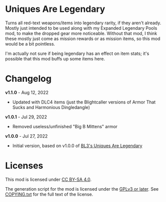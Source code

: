 Uniques Are Legendary
=====================

Turns all red-text weapons/items into legendary rarity, if they aren't already.
Mostly just intended to be used along with my Expanded Legendary Pools mod, to
make the dropped gear more noticeable.  Without that mod, I think these mostly
just come as mission rewards or as mission items, so this mod would be a bit
pointless.

I'm actually not sure if being legendary has an effect on item stats; it's
possible that this mod buffs up some items here.

Changelog
=========

**v1.1.0** - Aug 12, 2022
 * Updated with DLC4 items (just the Blightcaller versions of Armor That Sucks
   and Harmonious Dingledangle)

**v1.0.1** - Jul 29, 2022
 * Removed useless/unfinished "Big B Mittens" armor

**v1.0.0** - Jul 27, 2022
 * Initial version, based on v1.0.0 of
   [BL3's Uniques Are Legendary](https://github.com/BLCM/bl3mods/wiki/Uniques%20Are%20Legendary)
 
Licenses
========

This mod is licensed under [CC BY-SA 4.0](https://creativecommons.org/licenses/by-sa/4.0/).

The generation script for the mod is licensed under the
[GPLv3 or later](https://www.gnu.org/licenses/quick-guide-gplv3.html).
See [COPYING.txt](../../COPYING.txt) for the full text of the license.

